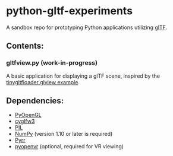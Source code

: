 # python-gltf-experiments

A sandbox repo for prototyping Python applications utilizing [glTF](https://github.com/KhronosGroup/glTF).



## Contents:

### gltfview.py (work-in-progress)

A basic application for displaying a glTF scene, inspired by the [tinygltfloader glview example](https://github.com/syoyo/tinygltfloader/tree/master/examples/glview).



## Dependencies:

- [PyOpenGL](http://pyopengl.sourceforge.net)
- [cyglfw3](https://github.com/adamlwgriffiths/cyglfw3)
- [PIL](https://pypi.python.org/pypi/PIL)
- [NumPy](http://www.numpy.org/) (version 1.10 or later is required)
- [Pyrr](https://github.com/adamlwgriffiths/Pyrr)
- [pyopenvr](https://github.com/cmbruns/pyopenvr) (optional, required for VR viewing)
